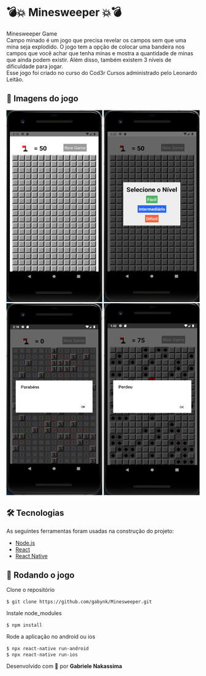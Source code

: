 # 💣💥 Minesweeper 💥💣

Minesweeper Game <br>
Campo minado é um jogo que precisa revelar os campos sem que uma mina seja explodido. O jogo tem a opção de colocar uma bandeira nos campos que você achar que tenha minas e mostra a quantidade de minas que ainda podem existir. Além disso, também existem 3 níveis de dificuldade para jogar. <br>
Esse jogo foi criado no curso do Cod3r Cursos administrado pelo Leonardo Leitão.

## 🚩 Imagens do jogo

<img src=".github/home.png" width="250" height="500" />
<img src=".github/menu.png" width="250" height="500" />
<img src=".github/win.png" width="250" height="500" />
<img src=".github/lose.png" width="250" height="500" />

## 🛠 Tecnologias

As seguintes ferramentas foram usadas na construção do projeto:

- [Node.js](https://nodejs.org/en/)
- [React](https://pt-br.reactjs.org/)
- [React Native](https://reactnative.dev/)

## 🎲 Rodando o jogo

Clone o repositório
```
$ git clone https://github.com/gabynk/Minesweeper.git
```

Instale node_modules
```
$ npm install
```

Rode a aplicação no android ou ios
```
$ npx react-native run-android
$ npx react-native run-ios
```

Desenvolvido com 💜 por  **Gabriele Nakassima**